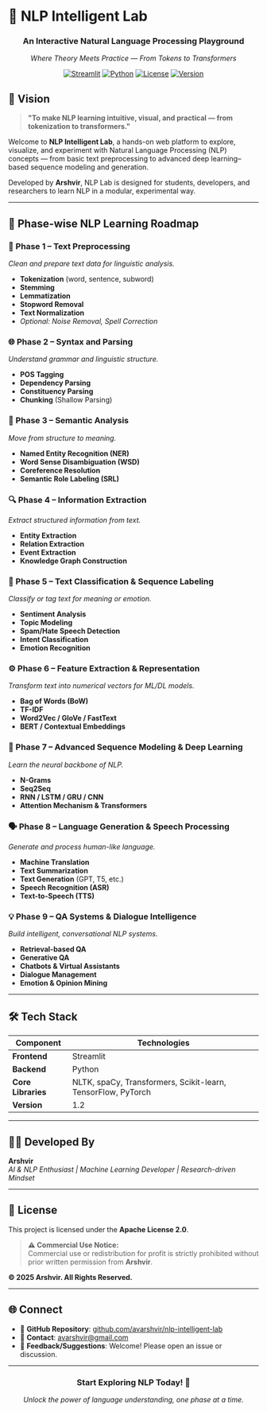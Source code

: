 # 🧠 NLP Intelligent Lab

<div align="center">

<!--![NLP Lab Banner](https://via.placeholder.com/800x200/2E86AB/FFFFFF?text=NLP+Intelligent+Lab+🧠)
*(Replace with your actual banner image)*-->

### **An Interactive Natural Language Processing Playground** 
*Where Theory Meets Practice — From Tokens to Transformers*

[![Streamlit](https://img.shields.io/badge/Streamlit-FF4B4B?style=for-the-badge&logo=Streamlit&logoColor=white)](https://streamlit.io)
[![Python](https://img.shields.io/badge/Python-3776AB?style=for-the-badge&logo=python&logoColor=white)](https://python.org)
[![License](https://img.shields.io/badge/License-Apache_2.0-blue.svg?style=for-the-badge)](LICENSE)
[![Version](https://img.shields.io/badge/Version-1.2-green.svg?style=for-the-badge)](https://github.com/avarshvir/nlp-intelligent-lab)

</div>

## 🚀 Vision

> **"To make NLP learning intuitive, visual, and practical — from tokenization to transformers."**

Welcome to **NLP Intelligent Lab**, a hands-on web platform to explore, visualize, and experiment with Natural Language Processing (NLP) concepts — from basic text preprocessing to advanced deep learning–based sequence modeling and generation.

Developed by **Arshvir**, NLP Lab is designed for students, developers, and researchers to learn NLP in a modular, experimental way.

---

## 🧩 Phase-wise NLP Learning Roadmap

### 🧱 Phase 1 – Text Preprocessing
*Clean and prepare text data for linguistic analysis.*
- **Tokenization** (word, sentence, subword)
- **Stemming**
- **Lemmatization**
- **Stopword Removal**
- **Text Normalization**
- *Optional: Noise Removal, Spell Correction*

### 🌐 Phase 2 – Syntax and Parsing
*Understand grammar and linguistic structure.*
- **POS Tagging**
- **Dependency Parsing**
- **Constituency Parsing**
- **Chunking** (Shallow Parsing)

### 🧠 Phase 3 – Semantic Analysis
*Move from structure to meaning.*
- **Named Entity Recognition (NER)**
- **Word Sense Disambiguation (WSD)**
- **Coreference Resolution**
- **Semantic Role Labeling (SRL)**

### 🔍 Phase 4 – Information Extraction
*Extract structured information from text.*
- **Entity Extraction**
- **Relation Extraction**
- **Event Extraction**
- **Knowledge Graph Construction**

### 💬 Phase 5 – Text Classification & Sequence Labeling
*Classify or tag text for meaning or emotion.*
- **Sentiment Analysis**
- **Topic Modeling**
- **Spam/Hate Speech Detection**
- **Intent Classification**
- **Emotion Recognition**

### ⚙️ Phase 6 – Feature Extraction & Representation
*Transform text into numerical vectors for ML/DL models.*
- **Bag of Words (BoW)**
- **TF-IDF**
- **Word2Vec / GloVe / FastText**
- **BERT / Contextual Embeddings**

### 🤖 Phase 7 – Advanced Sequence Modeling & Deep Learning
*Learn the neural backbone of NLP.*
- **N-Grams**
- **Seq2Seq**
- **RNN / LSTM / GRU / CNN**
- **Attention Mechanism & Transformers**

### 🗣️ Phase 8 – Language Generation & Speech Processing
*Generate and process human-like language.*
- **Machine Translation**
- **Text Summarization**
- **Text Generation** (GPT, T5, etc.)
- **Speech Recognition (ASR)**
- **Text-to-Speech (TTS)**

### 💡 Phase 9 – QA Systems & Dialogue Intelligence
*Build intelligent, conversational NLP systems.*
- **Retrieval-based QA**
- **Generative QA**
- **Chatbots & Virtual Assistants**
- **Dialogue Management**
- **Emotion & Opinion Mining**

---

## 🛠️ Tech Stack

| Component | Technologies |
|-----------|-------------|
| **Frontend** | Streamlit |
| **Backend** | Python |
| **Core Libraries** | NLTK, spaCy, Transformers, Scikit-learn, TensorFlow, PyTorch |
| **Version** | 1.2 |

---

## 👨‍💻 Developed By

**Arshvir**  
*AI & NLP Enthusiast | Machine Learning Developer | Research-driven Mindset*

---

## 📜 License

This project is licensed under the **Apache License 2.0**.

> **⚠️ Commercial Use Notice:**  
> Commercial use or redistribution for profit is strictly prohibited without prior written permission from **Arshvir**.

**© 2025 Arshvir. All Rights Reserved.**

---

## 🌐 Connect

- 🔗 **GitHub Repository**: [github.com/avarshvir/nlp-intelligent-lab](https://github.com/avarshvir/nlp-intelligent-lab)
- 📧 **Contact**: avarshvir@gmail.com
- 💬 **Feedback/Suggestions**: Welcome! Please open an issue or discussion.

---

<div align="center">

### **Start Exploring NLP Today! 🚀**

*Unlock the power of language understanding, one phase at a time.*

</div>